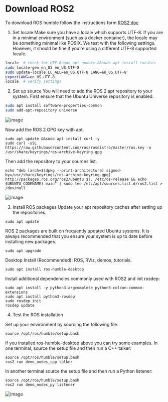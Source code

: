 # Download ROS2
To download ROS humble follow the instructions form [ROS2 doc](https://docs.ros.org/en/humble/index.html)

1. Set locale
Make sure you have a locale which supports UTF-8. If you are in a minimal environment (such as a docker container), the locale may be something minimal like POSIX. We test with the following settings. However, it should be fine if you’re using a different UTF-8 supported locale.

```bash
locale  # check for UTF-8sudo apt update &&sudo apt install locales
sudo locale-gen en_US en_US.UTF-8
sudo update-locale LC_ALL=en_US.UTF-8 LANG=en_US.UTF-8
exportLANG=en_US.UTF-8
locale  # verify settings
```

2. Set up source 
You will need to add the ROS 2 apt repository to your system.
First ensure that the Ubuntu Universe repository is enabled.

```bash
sudo apt install software-properties-common
sudo add-apt-repository universe
```
![image](https://github.com/user-attachments/assets/55497ea2-e78a-4cfc-bb91-ef937b1863d4)


Now add the ROS 2 GPG key with apt.

```
sudo apt update &&sudo apt install curl -y
sudo curl -sSL https://raw.githubusercontent.com/ros/rosdistro/master/ros.key -o /usr/share/keyrings/ros-archive-keyring.gpg
```



Then add the repository to your sources list.
```
echo "deb [arch=$(dpkg --print-architecture) signed-by=/usr/share/keyrings/ros-archive-keyring.gpg] http://packages.ros.org/ros2/ubuntu $(. /etc/os-release && echo $UBUNTU_CODENAME) main" | sudo tee /etc/apt/sources.list.d/ros2.list > /dev/null
```
![image](https://github.com/user-attachments/assets/dd47406c-d3f9-4448-882e-53ea5b82266b)

3. Install ROS packages
Update your apt repository caches after setting up the repositories.
```
sudo apt update
```

ROS 2 packages are built on frequently updated Ubuntu systems. It is always recommended that you ensure your system is up to date before installing new packages.
```
sudo apt upgrade
```

Desktop Install (Recommended): ROS, RViz, demos, tutorials.
```
sudo apt install ros-humble-desktop
```

Install additional dependencies commonly used with ROS2 and init rosdep:

```
sudo apt install -y python3-argcomplete python3-colcon-common-extensions 
sudo apt install python3-rosdep
sudo rosdep init
rosdep update
```

4. Test the ROS installation 

Set up your environment by sourcing the following file.
```
source /opt/ros/humble/setup.bash
```

If you installed ros-humble-desktop above you can try some examples.
In one terminal, source the setup file and then run a C++ talker:

```
source /opt/ros/humble/setup.bash
ros2 run demo_nodes_cpp talker
```
In another terminal source the setup file and then run a Python listener:
```
source /opt/ros/humble/setup.bash
ros2 run demo_nodes_py listener
```
![image](https://github.com/user-attachments/assets/089fbf6f-0ab8-4d82-95e7-5673892e7b75)
